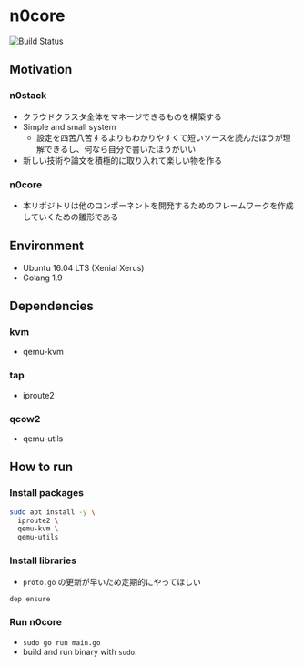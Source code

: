 # n0core

[![Build Status](https://travis-ci.org/n0stack/n0core.svg?branch=develop)](https://travis-ci.org/n0stack/n0core)

## Motivation

### n0stack

- クラウドクラスタ全体をマネージできるものを構築する
- Simple and small system
  - 設定を四苦八苦するよりもわかりやすくて短いソースを読んだほうが理解できるし、何なら自分で書いたほうがいい
- 新しい技術や論文を積極的に取り入れて楽しい物を作る

### n0core

- 本リポジトリは他のコンポーネントを開発するためのフレームワークを作成していくための雛形である

## Environment

- Ubuntu 16.04 LTS (Xenial Xerus)
- Golang 1.9

## Dependencies

### kvm

- qemu-kvm

### tap

- iproute2

### qcow2

- qemu-utils

## How to run

### Install packages

```sh
sudo apt install -y \
  iproute2 \
  qemu-kvm \
  qemu-utils
```

### Install libraries

- `proto.go` の更新が早いため定期的にやってほしい

```sh
dep ensure
```

### Run n0core

- `sudo go run main.go`
- build and run binary with `sudo`.
